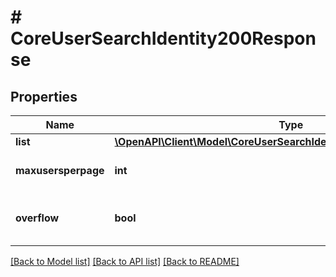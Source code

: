 # # CoreUserSearchIdentity200Response

## Properties

Name | Type | Description | Notes
------------ | ------------- | ------------- | -------------
**list** | [**\OpenAPI\Client\Model\CoreUserSearchIdentity200ResponseListInner[]**](CoreUserSearchIdentity200ResponseListInner.md) |  |
**maxusersperpage** | **int** | Configured maximum users per page. | [default to null]
**overflow** | **bool** | Were there more records than maxusersperpage found? | [default to null]

[[Back to Model list]](../../README.md#models) [[Back to API list]](../../README.md#endpoints) [[Back to README]](../../README.md)
